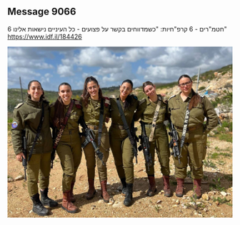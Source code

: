 ## Message 9066

6 חטמ"רים - 6 קרפ"חיות:
"כשמדווחים בקשר על פצועים - כל העיניים נישאות אלינו"
https://www.idf.il/184426

![Photo](9066/9066_photo.jpg)
